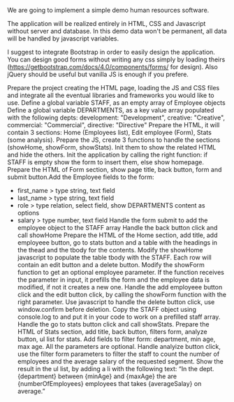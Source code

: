 We are going to implement a simple demo human resources software.

The application will be realized entirely in HTML, CSS and Javascript without server and database. In this demo data won't be permanent, all data will be handled by javascript variables.

I suggest to integrate Bootstrap in order to easily design the application. You can design good forms without writing any css simply by loading theirs (https://getbootstrap.com/docs/4.0/components/forms/ for design). Also jQuery should be useful but vanilla JS is enough if you prefere.


Prepare the project creating the HTML page, loading the JS and CSS files and integrate all the eventual libraries and frameworks you would like to use.
Define a global variable STAFF, as an empty array of Employee objects
Define a global variable DEPARTMENTS, as a key value array populated with the following depts: 
development: "Development", 
creative: "Creative", 
commercial: "Commercial", 
directive: "Directive"
Prepare the HTML, it will contain 3 sections: Home (Employees list), Edit employee (Form), Stats (some analysis).
Prepare the JS, create 3 functions to handle the sections (showHome, showForm, showStats). Init them to show the related HTML and hide the others.
Init the application by calling the right function: if STAFF is empty show the form to insert them, else show homepage.
Prepare the HTML of Form section, show page title, back button, form and submit button.Add the Employee fields to the form:
- first_name > type string, text field
- last_name > type string, text field
- role > type relation, select field, show DEPARTMENTS content as options
- salary > type number, text field
Handle the form submit to add the employee object to the STAFF array
Handle the back button click and call showHome
Prepare the HTML of the Home section, add title, add employeee button, go to stats button and a table with the headings in the thead and the tbody for the contents. 
Modify the showHome javascript to populate the table tbody with the STAFF. Each row will contain an edit button and a delete button.
Modify the showForm function to get an optional employee parameter. If the function receives the parameter in input, it prefills the form and the employee data is modified, if not it creates a new one.
Handle the add employeee button click and the edit button click, by calling the showForm function with the right parameter.
Use javascript to handle the delete button click, use window.confirm before deletion.
Copy the STAFF object using console.log to and put it in your code to work on a prefilled staff array.
Handle the go to stats button click and call showStats.
Prepare the HTML of Stats section, add title, back button, filters form, analyze button, ul list for stats.
Add fields to filter form: department, min age, max age. All the parameters are optional.
Handle analyize button click, use the filter form parameters to filter the staff to count the number of employees and the average salary of the requested segment. Show the result in the ul list, by adding a li with the following text: “In the dept. {department} between {minAge} and {maxAge} the are {numberOfEmployees} employees that takes {averageSalay} on average.”
